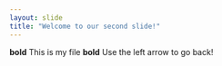 ```yaml
---
layout: slide
title: "Welcome to our second slide!"
---
```

**bold** This is my file **bold**
Use the left arrow to go back!
